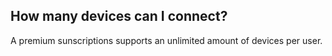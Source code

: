 ## How many devices can I connect?

A premium sunscriptions supports an unlimited amount of devices per user.